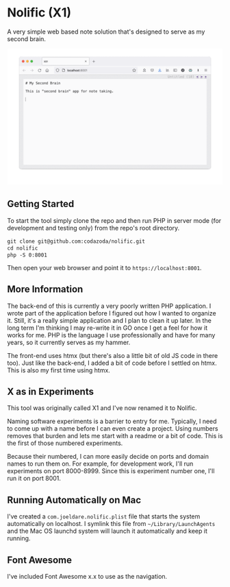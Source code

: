 # Nolific (X1)

A very simple web based note solution that's designed to serve as my second brain.

![X1 Screenshot](media/x1.gif)

## Getting Started

To start the tool simply clone the repo and then run PHP in server mode (for development and testing only) from the repo's root directory.

```
git clone git@github.com:codazoda/nolific.git
cd nolific
php -S 0:8001
```

Then open your web browser and point it to `https://localhost:8001`.

## More Information

The back-end of this is currently a very poorly written PHP application. I wrote part of the application before I figured out how I wanted to organize it. Still, it's a really simple application and I plan to clean it up later. In the long term I'm thinking I may re-write it in GO once I get a feel for how it works for me. PHP is the language I use professionally and have for many years, so it currently serves as my hammer.

The front-end uses htmx (but there's also a little bit of old JS code in there too). Just like the back-end, I added a bit of code before I settled on htmx. This is also my first time using htmx.

## X as in Experiments

This tool was originally called X1 and I've now renamed it to Nolific.

Naming software experiments is a barrier to entry for me. Typically, I need to come up with a name before I can even create a project. Using numbers removes that burden and lets me start with a readme or a bit of code. This is the first of those numbered experiments.

Because their numbered, I can more easily decide on ports and domain names to run them on. For example, for development work, I'll run experiments on port 8000-8999. Since this is experiment number one, I'll run it on port 8001.

## Running Automatically on Mac

I've created a `com.joeldare.nolific.plist` file that starts the system automatically on localhost. I symlink this file from `~/Library/LaunchAgents` and the Mac OS launchd system will launch it automatically and keep it running.

## Font Awesome

I've included Font Awesome x.x to use as the navigation.
